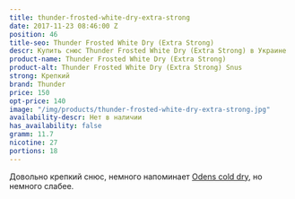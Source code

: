 ```yaml
---
title: thunder-frosted-white-dry-extra-strong
date: 2017-11-23 08:46:00 Z
position: 46
title-seo: Thunder Frosted White Dry (Extra Strong)
descr: Купить снюс Thunder Frosted White Dry (Extra Strong) в Украине
product-name: Thunder Frosted White Dry (Extra Strong)
product-alt: Thunder Frosted White Dry (Extra Strong) Snus
strong: Крепкий
brand: Thunder
price: 150
opt-price: 140
image: "/img/products/thunder-frosted-white-dry-extra-strong.jpg"
availability-descr: Нет в наличии
has_availability: false
gramm: 11.7
nicotine: 27
portions: 18
---
```


Довольно крепкий снюс, немного напоминает [Odens cold dry](/odens-cold-dry), но немного слабее.